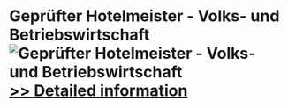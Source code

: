 # Geprüfter Hotelmeister - Volks- und Betriebswirtschaft<br />![Geprüfter Hotelmeister - Volks- und Betriebswirtschaft](https://mycommerce.akamaized.net/api/pimages/P300481284/BIG/300481284.JPG)<br />[>> Detailed information](https://secure.shareit.com/shareit/product.html?productid=300481284&affiliateid=200057808)